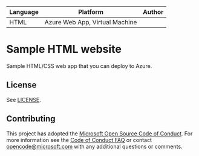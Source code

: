 <table><thead><tr class="header"><th>Language</th><th>Platform</th><th>Author</th></tr></thead><tbody><tr class="odd"><td>HTML</td><td>Azure Web App, Virtual Machine</td><td></td></tr></tbody></table>

# Sample HTML website

Sample HTML/CSS web app that you can deploy to Azure.

## License

See [LICENSE](LICENSE).

## Contributing

This project has adopted the [Microsoft Open Source Code of Conduct](https://opensource.microsoft.com/codeofconduct/). For more information see the [Code of Conduct FAQ](https://opensource.microsoft.com/codeofconduct/faq/) or contact <opencode@microsoft.com> with any additional questions or comments.
